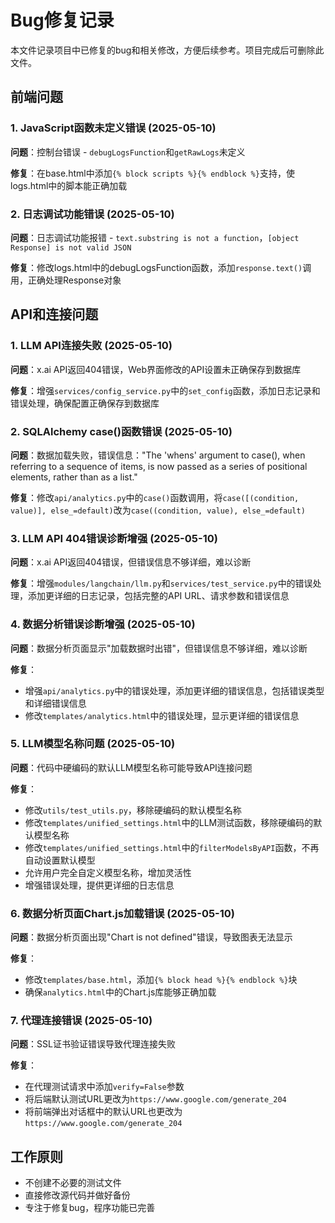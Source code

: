# Bug修复记录

本文件记录项目中已修复的bug和相关修改，方便后续参考。项目完成后可删除此文件。

## 前端问题

### 1. JavaScript函数未定义错误 (2025-05-10)

**问题**：控制台错误 - `debugLogsFunction`和`getRawLogs`未定义

**修复**：在base.html中添加`{% block scripts %}{% endblock %}`支持，使logs.html中的脚本能正确加载

### 2. 日志调试功能错误 (2025-05-10)

**问题**：日志调试功能报错 - `text.substring is not a function`，`[object Response] is not valid JSON`

**修复**：修改logs.html中的debugLogsFunction函数，添加`response.text()`调用，正确处理Response对象

## API和连接问题

### 1. LLM API连接失败 (2025-05-10)

**问题**：x.ai API返回404错误，Web界面修改的API设置未正确保存到数据库

**修复**：增强`services/config_service.py`中的`set_config`函数，添加日志记录和错误处理，确保配置正确保存到数据库

### 2. SQLAlchemy case()函数错误 (2025-05-10)

**问题**：数据加载失败，错误信息："The 'whens' argument to case(), when referring to a sequence of items, is now passed as a series of positional elements, rather than as a list."

**修复**：修改`api/analytics.py`中的`case()`函数调用，将`case([(condition, value)], else_=default)`改为`case((condition, value), else_=default)`

### 3. LLM API 404错误诊断增强 (2025-05-10)

**问题**：x.ai API返回404错误，但错误信息不够详细，难以诊断

**修复**：增强`modules/langchain/llm.py`和`services/test_service.py`中的错误处理，添加更详细的日志记录，包括完整的API URL、请求参数和错误信息

### 4. 数据分析错误诊断增强 (2025-05-10)

**问题**：数据分析页面显示"加载数据时出错"，但错误信息不够详细，难以诊断

**修复**：
- 增强`api/analytics.py`中的错误处理，添加更详细的错误信息，包括错误类型和详细错误信息
- 修改`templates/analytics.html`中的错误处理，显示更详细的错误信息

### 5. LLM模型名称问题 (2025-05-10)

**问题**：代码中硬编码的默认LLM模型名称可能导致API连接问题

**修复**：
- 修改`utils/test_utils.py`，移除硬编码的默认模型名称
- 修改`templates/unified_settings.html`中的LLM测试函数，移除硬编码的默认模型名称
- 修改`templates/unified_settings.html`中的`filterModelsByAPI`函数，不再自动设置默认模型
- 允许用户完全自定义模型名称，增加灵活性
- 增强错误处理，提供更详细的日志信息

### 6. 数据分析页面Chart.js加载错误 (2025-05-10)

**问题**：数据分析页面出现"Chart is not defined"错误，导致图表无法显示

**修复**：
- 修改`templates/base.html`，添加`{% block head %}{% endblock %}`块
- 确保`analytics.html`中的Chart.js库能够正确加载

### 7. 代理连接错误 (2025-05-10)

**问题**：SSL证书验证错误导致代理连接失败

**修复**：
- 在代理测试请求中添加`verify=False`参数
- 将后端默认测试URL更改为`https://www.google.com/generate_204`
- 将前端弹出对话框中的默认URL也更改为`https://www.google.com/generate_204`

## 工作原则

- 不创建不必要的测试文件
- 直接修改源代码并做好备份
- 专注于修复bug，程序功能已完善
